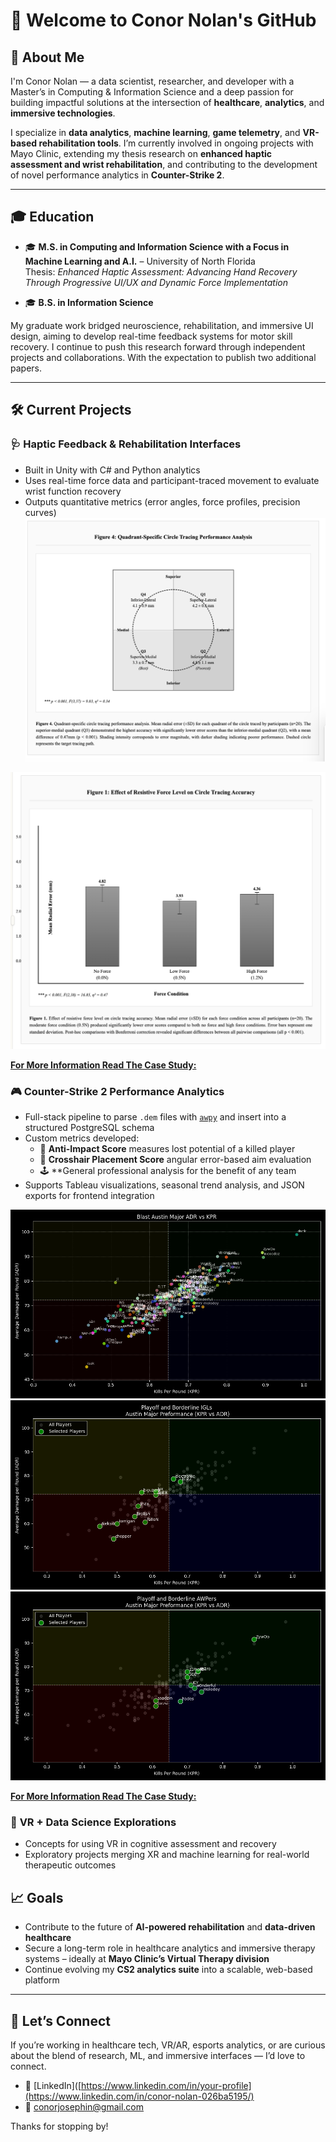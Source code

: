 # 👋 Welcome to Conor Nolan's GitHub

## 🧠 About Me

I'm Conor Nolan — a data scientist, researcher, and developer with a Master’s in Computing & Information Science and a deep passion for building impactful solutions at the intersection of **healthcare**, **analytics**, and **immersive technologies**.

I specialize in **data analytics**, **machine learning**, **game telemetry**, and **VR-based rehabilitation tools**. I’m currently involved in ongoing projects with Mayo Clinic, extending my thesis research on **enhanced haptic assessment and wrist rehabilitation**, and contributing to the development of novel performance analytics in **Counter-Strike 2**.

---

## 🎓 Education

- 🎓 **M.S. in Computing and Information Science with a Focus in Machine Learning and A.I.** – University of North Florida  
  Thesis: *Enhanced Haptic Assessment: Advancing Hand Recovery Through Progressive UI/UX and Dynamic Force Implementation*

- 🎓 **B.S. in Information Science**

My graduate work bridged neuroscience, rehabilitation, and immersive UI design, aiming to develop real-time feedback systems for motor skill recovery. I continue to push this research forward through independent projects and collaborations. With the expectation to publish two additional papers.

---

## 🛠️ Current Projects

### 🩺 **Haptic Feedback & Rehabilitation Interfaces**
- Built in Unity with C# and Python analytics
- Uses real-time force data and participant-traced movement to evaluate wrist function recovery
- Outputs quantitative metrics (error angles, force profiles, precision curves)
[![Quad Tracing](./Quad_Tracing.png)](./Quad_Tracing.png)

[![Effective Resistive Force Levels](./Effective%20Resistive%20Force%20Levels.png)](./Effective%20Resistive%20Force%20Levels.png)

**[For More Information Read The Case Study:](./Haptic%20Hand%20Rehabilitation%20Assessment%20System.pdf)**
### 🎮 **Counter-Strike 2 Performance Analytics**
- Full-stack pipeline to parse `.dem` files with [`awpy`](https://github.com/pnxenopoulos/awpy) and insert into a structured PostgreSQL schema
- Custom metrics developed:
  - 🧠 **Anti-Impact Score**  measures lost potential of a killed player
  - 🎯 **Crosshair Placement Score** angular error-based aim evaluation
  - 🕹️ **General professional analysis for the benefit of any team
- Supports Tableau visualizations, seasonal trend analysis, and JSON exports for frontend integration

[![Visual's Preview](./Full%20Event%20KPR%20vs%20ADR.png)](./Full%20Event%20KPR%20vs%20ADR.png)
[![Visual's Preview – IGL Full Event KPR vs ADR](./IGL_FULL_EVENT_KPR_VS_ADR.png)](./IGL_FULL_EVENT_KPR_VS_ADR.png)
[![Visual's Preview – Playoff AWPers Full Event](./PLAYOFF_AWPERS_FULL_EVENT.png)](./PLAYOFF_AWPERS_FULL_EVENT.png)

**[For More Information Read The Case Study:](./Counter%Strike%2%Demo%Case%Study.pdf)**
### 🧪 **VR + Data Science Explorations**
- Concepts for using VR in cognitive assessment and recovery
- Exploratory projects merging XR and machine learning for real-world therapeutic outcomes


## 📈 Goals

- Contribute to the future of **AI-powered rehabilitation** and **data-driven healthcare**
- Secure a long-term role in healthcare analytics and immersive therapy systems – ideally at **Mayo Clinic’s Virtual Therapy division**
- Continue evolving my **CS2 analytics suite** into a scalable, web-based platform

---

## 🤝 Let’s Connect

If you’re working in healthcare tech, VR/AR, esports analytics, or are curious about the blend of research, ML, and immersive interfaces — I’d love to connect.

- 💼 [LinkedIn]([https://www.linkedin.com/in/your-profile](https://www.linkedin.com/in/conor-nolan-026ba5195/)
- 📧 conorjosephin@gmail.com

Thanks for stopping by!

